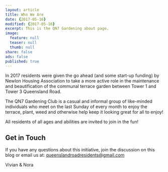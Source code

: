 ```yaml
---
layout: article
title: Who We Are
date: {2017-05-16}
modified: {2017-05-16}
excerpt: This is the QN7 Gardening about page.
image:
  feature: null
  teaser: null
  thumb: null
share: false
ads: false
published: true
---
```


In 2017 residents were given the go ahead (and some start-up funding) by Newlon Housing Association to take a more active role in the maintenance and beautification of the communal terrace garden between Tower 1 and Tower 3 Queensland Road.

The QN7 Gardening Club is a casual and informal group of like-minded individuals who meet on the last Sunday of every month to enjoy the terrace, plant, weed and otherwise help keep it looking great for all to enjoy!

All residents of all ages and abilities are invited to join in the fun!

## Get in Touch

If you have any questions about this initiative, join the discussion on this blog or email us at: [queenslandroadresidents@gmail.com](queenslandroadresidents@gmail.com)

Vivian & Nora
